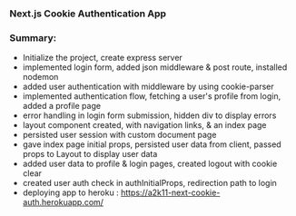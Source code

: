 ### Next.js Cookie Authentication App

### Summary:

  - Initialize the project, create express server
  - implemented login form, added json middleware & post route, installed nodemon
  - added user authentication with middleware by using cookie-parser
  - implemented authentication flow, fetching a user's profile from login, added a profile page
  - error handling in login form submission, hidden div to display errors
  - layout component created, with navigation links, & an index page
  - persisted user session with custom document page
  - gave index page initial props, persisted user data from client, passed props to Layout to display user data
  - added user data to profile & login pages, created logout with cookie clear
  - created user auth check in authInitialProps, redirection path to login
  - deploying app to heroku : https://a2k11-next-cookie-auth.herokuapp.com/

